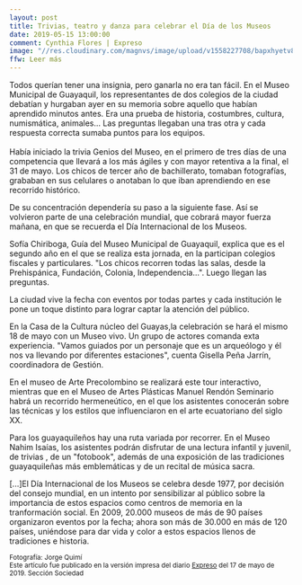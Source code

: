 ```yaml
---
layout: post
title: Trivias, teatro y danza para celebrar el Día de los Museos
date: 2019-05-15 13:00:00
comment: Cynthia Flores | Expreso
image: "//res.cloudinary.com/magnvs/image/upload/v1558227708/bapxhyetv8oaagj8cdon.jpg"
ffw: Leer más
---
```

Todos querían tener una insignia, pero ganarla no era tan fácil. En el Museo Municipal de Guayaquil, los representantes de dos colegios de la ciudad debatían y hurgaban ayer en su memoria sobre aquello que habían aprendido minutos antes. Era una prueba de historia, costumbres, cultura, numismática, animales... Las preguntas llegaban una tras otra y cada respuesta correcta sumaba puntos para los equipos.<br /><br />Había iniciado la trivia Genios del Museo, en el primero de tres días de una competencia que llevará a los más ágiles y con mayor retentiva a la final, el 31 de mayo. Los chicos de tercer año de bachillerato, tomaban fotografías, grababan en sus celulares o anotaban lo que iban aprendiendo en ese recorrido histórico.

De su concentración dependería su paso a la siguiente fase. Así se volvieron parte de una celebración mundial, que cobrará mayor fuerza mañana, en que se recuerda el Día Internacional de los Museos.

Sofía Chiriboga, Guía del Museo Municipal de Guayaquil, explica que es el segundo año en el que se realiza esta jornada, en la participan  colegios fiscales y particulares. "Los chicos recorren todas las salas, desde la Prehispánica, Fundación, Colonia, Independencia...". Luego llegan las preguntas.

La ciudad vive la fecha con eventos por todas partes y cada institución le pone un toque distinto para lograr captar la atención del público.

En la Casa de la Cultura núcleo del Guayas,la celebración se hará el mismo 18 de mayo con un Museo vivo. Un grupo de actores comanda exta experiencia. "Vamos guiados por un personaje que es un arqueólogo y él nos va llevando por diferentes estaciones", cuenta Gisella Peña Jarrín, coordinadora de Gestión.

En el museo de Arte Precolombino se realizará este tour interactivo, mientras que en el Museo de Artes Plásticas Manuel Rendón Seminario habrá un recorrido hermeneútico, en el que los asistentes conocerán sobre las técnicas y los estilos que influenciaron en el arte ecuatoriano del siglo XX.

Para los guayaquileños hay una ruta variada por recorrer. En el Museo Nahim Isaías, los asistentes podrán disfrutar de una lectura infantil y juvenil, de trivias , de un "fotobook", además de una exposición de las tradiciones guayaquileñas más emblemáticas y de un recital de música sacra.

[...]El Día Internacional de los Museos se celebra desde 1977, por decisión del consejo mundial, en un intento por sensibilizar al público sobre la importancia de estos espacios como centros de memoria en la tranformación social. En 2009, 20.000 museos de más de 90 países organizaron eventos por la fecha; ahora son más de 30.000 en más de 120 países, uniéndose para dar vida y color a estos espacios llenos de tradiciones e historia.

<small>Fotografía: Jorge Quimí<br/>Este artículo fue publicado en la versión impresa del diario [Expreso](//www.xpreso.ec) del 17 de mayo de 2019. Sección Sociedad</small>
